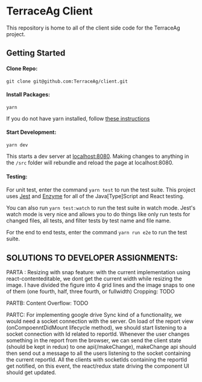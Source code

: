 # TerraceAg Client

This repository is home to all of the client side code for the TerraceAg project.

## Getting Started

#### Clone Repo:
```
git clone git@github.com:TerraceAg/client.git
```

#### Install Packages:
```
yarn
```
If you do not have yarn installed, follow [these instructions](https://yarnpkg.com/en/docs/install)

#### Start Development:
```
yarn dev
```

This starts a dev server at [localhost:8080](localhost:8080). Making changes to anything in the `/src` folder will rebundle and reload the page at localhost:8080.

#### Testing:
For unit test, enter the command `yarn test` to run the test suite. This project uses [Jest](https://facebook.github.io/jest/) and [Enzyme](http://airbnb.io/enzyme/index.html) for all of the Java[Type]Script and React testing.

You can also run `yarn test:watch` to run the test suite in watch mode. Jest's watch mode is very nice and allows you to do things like only run tests for changed files, all tests, and filter tests by test name and file name.

For the end to end tests, enter the command `yarn run e2e` to run the test suite.


## SOLUTIONS TO DEVELOPER ASSIGNMENTS: 

PARTA : 
Resizing with snap feature: with the current implementation using react-contenteditable, we dont get the current width while resizing the image. I have divided the figure into 4 grid lines and the image snaps to one of them (one fourth, half, three fourth, or fullwidth)
Cropping: TODO

PARTB: Content Overflow: TODO

PARTC: 
For implementing google drive Sync kind of a functionality, we would need a socket connection with the server.
On load of the report view (onCompoenntDidMount lifecycle method), we should start listening to a socket connection with Id related to reportId.
Whenever the user changes something in the report from the browser, we can send the client state (should be kept in redux) to one api(/makeChange), makeChange api should then send out a message to all the users listening to the socket containing the current reportId.
All the clients with socketIds containing the reportId get notified, on this event, the react/redux state driving the component UI should get updated.  